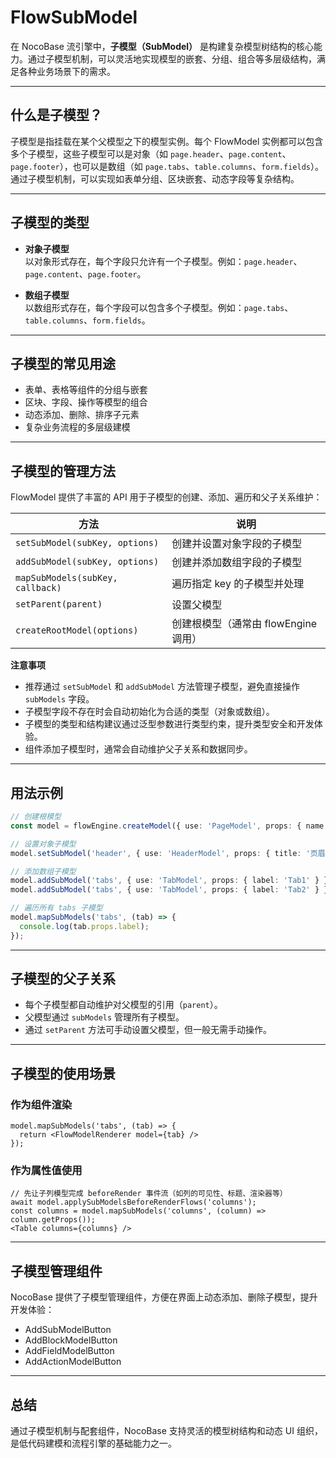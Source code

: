 # FlowSubModel

在 NocoBase 流引擎中，**子模型（SubModel）** 是构建复杂模型树结构的核心能力。通过子模型机制，可以灵活地实现模型的嵌套、分组、组合等多层级结构，满足各种业务场景下的需求。

---

## 什么是子模型？

子模型是指挂载在某个父模型之下的模型实例。每个 FlowModel 实例都可以包含多个子模型，这些子模型可以是对象（如 `page.header`、`page.content`、`page.footer`），也可以是数组（如 `page.tabs`、`table.columns`、`form.fields`）。通过子模型机制，可以实现如表单分组、区块嵌套、动态字段等复杂结构。

---

## 子模型的类型

- **对象子模型**  
  以对象形式存在，每个字段只允许有一个子模型。例如：`page.header`、`page.content`、`page.footer`。

- **数组子模型**  
  以数组形式存在，每个字段可以包含多个子模型。例如：`page.tabs`、`table.columns`、`form.fields`。

---

## 子模型的常见用途

- 表单、表格等组件的分组与嵌套
- 区块、字段、操作等模型的组合
- 动态添加、删除、排序子元素
- 复杂业务流程的多层级建模

---

## 子模型的管理方法

FlowModel 提供了丰富的 API 用于子模型的创建、添加、遍历和父子关系维护：

| 方法 | 说明 |
|------|------|
| `setSubModel(subKey, options)` | 创建并设置对象字段的子模型 |
| `addSubModel(subKey, options)` | 创建并添加数组字段的子模型 |
| `mapSubModels(subKey, callback)` | 遍历指定 key 的子模型并处理 |
| `setParent(parent)` | 设置父模型 |
| `createRootModel(options)` | 创建根模型（通常由 flowEngine 调用） |

**注意事项**

- 推荐通过 `setSubModel` 和 `addSubModel` 方法管理子模型，避免直接操作 `subModels` 字段。
- 子模型字段不存在时会自动初始化为合适的类型（对象或数组）。
- 子模型的类型和结构建议通过泛型参数进行类型约束，提升类型安全和开发体验。
- 组件添加子模型时，通常会自动维护父子关系和数据同步。

---

## 用法示例

```ts
// 创建根模型
const model = flowEngine.createModel({ use: 'PageModel', props: { name: 'Demo' } });

// 设置对象子模型
model.setSubModel('header', { use: 'HeaderModel', props: { title: '页眉' } });

// 添加数组子模型
model.addSubModel('tabs', { use: 'TabModel', props: { label: 'Tab1' } });
model.addSubModel('tabs', { use: 'TabModel', props: { label: 'Tab2' } });

// 遍历所有 tabs 子模型
model.mapSubModels('tabs', (tab) => {
  console.log(tab.props.label);
});
```

---

## 子模型的父子关系

- 每个子模型都自动维护对父模型的引用（`parent`）。
- 父模型通过 `subModels` 管理所有子模型。
- 通过 `setParent` 方法可手动设置父模型，但一般无需手动操作。

---

## 子模型的使用场景

### 作为组件渲染

```tsx | pure
model.mapSubModels('tabs', (tab) => {
  return <FlowModelRenderer model={tab} />
});
```

### 作为属性值使用

```tsx | pure
// 先让子列模型完成 beforeRender 事件流（如列的可见性、标题、渲染器等）
await model.applySubModelsBeforeRenderFlows('columns');
const columns = model.mapSubModels('columns', (column) => column.getProps());
<Table columns={columns} />
```

---

## 子模型管理组件

NocoBase 提供了子模型管理组件，方便在界面上动态添加、删除子模型，提升开发体验：

- AddSubModelButton
- AddBlockModelButton
- AddFieldModelButton
- AddActionModelButton 

<code src="./demos/flow-sub-model.tsx"></code>

---

## 总结

通过子模型机制与配套组件，NocoBase 支持灵活的模型树结构和动态 UI 组织，是低代码建模和流程引擎的基础能力之一。
